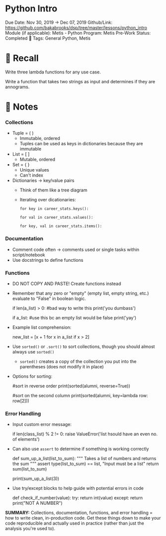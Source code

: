 # Python Intro

Due Date: Nov 30, 2019 → Dec 07, 2019
Github/Link: https://github.com/bakabrooks/dsp/tree/master/lessons/python_intro
Module (if applicable): Metis - Python
Program: Metis Pre-Work
Status: Completed 🎉
Tags: General Python, Metis

# 🧠 Recall

Write three lambda functions for any use case.

Write a function that takes two strings as input and determines if they are annograms.

# 📝 Notes

### Collections

- Tuple = ( )
    - Immutable, ordered
    - Tuples can be used as keys in dictionaries because they are immutable
- List = [ ]
    - Mutable, ordered
- Set = { }
    - Unique values
    - Can't index
- Dictionaries → key/value pairs
    - Think of them like a tree diagram
    - Iterating over dicationaries:

        `for key in career_stats.keys():`

        `for val in career_stats.values():`

        `for key, val in career_stats.items():`

### Documentation

- Comment code often → comments used or single tasks within script/notebook
- Use docstrings to define functions

### Functions

- DO NOT COPY AND PASTE! Create functions instead
- Remember that any zero or "empty" (empty list, empty string, etc.) evaluate to "False" in boolean logic.

    if len(a_list) > 0: #bad way to write this
    	print('you dumbass')
    
    if a_list: #use this bc an empty list would be false
    	print('yay')

- Example list comprehension:

    new_list = [x + 1 for x in a_list if x > 2]

- Use `sorted()` or `.sort()` to sort collections, though you should almost always use `sorted()`
    - `sorted()` creates a copy of the collection you put into the parentheses (does not modify it in place)
- Options for sorting:

    #sort in reverse order
    print(sorted(alumni, reverse=True))
    
    #sort on the second column
    print(sorted(alumni, key=lambda row: row[2]))

### Error Handling

- Input custom error message:

    if len(class_list) % 2 != 0:
    	raise ValueError('list hsould have an even no. of elements')

- Can also use `assert` to determine if something is working correctly

    def sum_up_a_list(list_to_sum):
    	"""
    	Takes a list of numbers and returns the sum
    	"""
    	assert type(list_to_sum) == list, "Input must be a list"
    	return sum(list_to_sum)
    
    print(sum_up_a_list(3))

- Use try/except blocks to help guide with potential errors in code

    def check_if_number(value):
    	try:
    		return int(value)
    	except:
    		return print("NOT A NUMBER")

**SUMMARY:** Collections, documentation, functions, and error handling = how to write clean, in-production code. Get these things down to make your code reproducible and actually used in practice (rather than just the analysis you're used to).